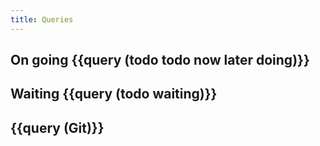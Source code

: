 ```yaml
---
title: Queries
---
```


## On going {{query (todo todo now later doing)}}
## Waiting {{query (todo waiting)}}
## {{query (Git)}}
##
